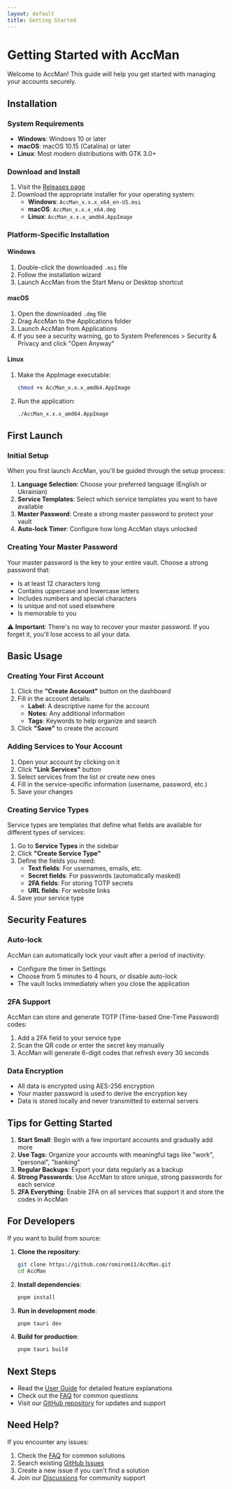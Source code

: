 ```yaml
---
layout: default
title: Getting Started
---
```


# Getting Started with AccMan

Welcome to AccMan! This guide will help you get started with managing your accounts securely.

## Installation

### System Requirements

- **Windows**: Windows 10 or later
- **macOS**: macOS 10.15 (Catalina) or later
- **Linux**: Most modern distributions with GTK 3.0+

### Download and Install

1. Visit the [Releases page](https://github.com/romirom11/AccMan/releases/latest)
2. Download the appropriate installer for your operating system:
   - **Windows**: `AccMan_x.x.x_x64_en-US.msi`
   - **macOS**: `AccMan_x.x.x_x64.dmg`
   - **Linux**: `AccMan_x.x.x_amd64.AppImage`

### Platform-Specific Installation

#### Windows
1. Double-click the downloaded `.msi` file
2. Follow the installation wizard
3. Launch AccMan from the Start Menu or Desktop shortcut

#### macOS
1. Open the downloaded `.dmg` file
2. Drag AccMan to the Applications folder
3. Launch AccMan from Applications
4. If you see a security warning, go to System Preferences > Security & Privacy and click "Open Anyway"

#### Linux
1. Make the AppImage executable:
   ```bash
   chmod +x AccMan_x.x.x_amd64.AppImage
   ```
2. Run the application:
   ```bash
   ./AccMan_x.x.x_amd64.AppImage
   ```

## First Launch

### Initial Setup

When you first launch AccMan, you'll be guided through the setup process:

1. **Language Selection**: Choose your preferred language (English or Ukrainian)
2. **Service Templates**: Select which service templates you want to have available
3. **Master Password**: Create a strong master password to protect your vault
4. **Auto-lock Timer**: Configure how long AccMan stays unlocked

### Creating Your Master Password

Your master password is the key to your entire vault. Choose a strong password that:

- Is at least 12 characters long
- Contains uppercase and lowercase letters
- Includes numbers and special characters
- Is unique and not used elsewhere
- Is memorable to you

⚠️ **Important**: There's no way to recover your master password. If you forget it, you'll lose access to all your data.

## Basic Usage

### Creating Your First Account

1. Click the **"Create Account"** button on the dashboard
2. Fill in the account details:
   - **Label**: A descriptive name for the account
   - **Notes**: Any additional information
   - **Tags**: Keywords to help organize and search
3. Click **"Save"** to create the account

### Adding Services to Your Account

1. Open your account by clicking on it
2. Click **"Link Services"** button
3. Select services from the list or create new ones
4. Fill in the service-specific information (username, password, etc.)
5. Save your changes

### Creating Service Types

Service types are templates that define what fields are available for different types of services:

1. Go to **Service Types** in the sidebar
2. Click **"Create Service Type"**
3. Define the fields you need:
   - **Text fields**: For usernames, emails, etc.
   - **Secret fields**: For passwords (automatically masked)
   - **2FA fields**: For storing TOTP secrets
   - **URL fields**: For website links
4. Save your service type

## Security Features

### Auto-lock

AccMan can automatically lock your vault after a period of inactivity:

- Configure the timer in Settings
- Choose from 5 minutes to 4 hours, or disable auto-lock
- The vault locks immediately when you close the application

### 2FA Support

AccMan can store and generate TOTP (Time-based One-Time Password) codes:

1. Add a 2FA field to your service type
2. Scan the QR code or enter the secret key manually
3. AccMan will generate 6-digit codes that refresh every 30 seconds

### Data Encryption

- All data is encrypted using AES-256 encryption
- Your master password is used to derive the encryption key
- Data is stored locally and never transmitted to external servers

## Tips for Getting Started

1. **Start Small**: Begin with a few important accounts and gradually add more
2. **Use Tags**: Organize your accounts with meaningful tags like "work", "personal", "banking"
3. **Regular Backups**: Export your data regularly as a backup
4. **Strong Passwords**: Use AccMan to store unique, strong passwords for each service
5. **2FA Everything**: Enable 2FA on all services that support it and store the codes in AccMan

## For Developers

If you want to build from source:

1. **Clone the repository**:
   ```bash
   git clone https://github.com/romirom11/AccMan.git
   cd AccMan
   ```

2. **Install dependencies**:
   ```bash
   pnpm install
   ```

3. **Run in development mode**:
   ```bash
   pnpm tauri dev
   ```

4. **Build for production**:
   ```bash
   pnpm tauri build
   ```

## Next Steps

- Read the [User Guide](user-guide.html) for detailed feature explanations
- Check out the [FAQ](faq.html) for common questions
- Visit our [GitHub repository](https://github.com/romirom11/AccMan) for updates and support

## Need Help?

If you encounter any issues:

1. Check the [FAQ](faq.html) for common solutions
2. Search existing [GitHub Issues](https://github.com/romirom11/AccMan/issues)
3. Create a new issue if you can't find a solution
4. Join our [Discussions](https://github.com/romirom11/AccMan/discussions) for community support